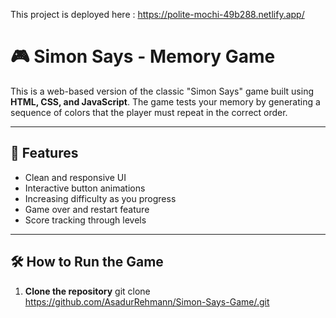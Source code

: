 This project is deployed here : https://polite-mochi-49b288.netlify.app/
# 🎮 Simon Says - Memory Game

This is a web-based version of the classic "Simon Says" game built using **HTML, CSS, and JavaScript**. The game tests your memory by generating a sequence of colors that the player must repeat in the correct order.

---

## 🌟 Features

- Clean and responsive UI
- Interactive button animations
- Increasing difficulty as you progress
- Game over and restart feature
- Score tracking through levels

---

## 🛠️ How to Run the Game

1. **Clone the repository**
   git clone https://github.com/AsadurRehmann/Simon-Says-Game/.git
